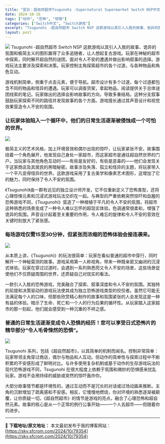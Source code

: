 ```yaml
---
title: "翌日：超自然超市Tsugunohi -Supernatural Supermarket Switch NSP中文 1.26G"
date: 2024-10-16
tags: ["动作", "恐怖", "惊悚"]
categories: ["Switch中文", "Switch游戏"]
excerpt: "Tsugunohi -超自然超市 Switch NSP 这款游戏以其引人入胜的故事、诡异的氛围和极简主义的图形赢得了众多追随者，让人想起复古游戏。玩家在神秘的超市中探索，同时解开超自然的谜团，面对令人不安的遭遇并做出影响叙事的选择。游戏玩法主要涉及探索和决策。玩家控制主角探索超市的各个过道，与各种物&hellip;"
layout: post
---
```


<img class="aligncenter size-full wp-image-78811 lazy entered loaded" src="https://sky.sfcrom.com/wp-content/uploads/2024/10/2024101308461516.webp" />
Tsugunohi -超自然超市 Switch NSP 这款游戏以其引人入胜的故事、诡异的氛围和极简主义的图形赢得了众多追随者，让人想起复古游戏。玩家在神秘的超市中探索，同时解开超自然的谜团，面对令人不安的遭遇并做出影响叙事的选择。游戏玩法主要涉及探索和决策。玩家控制主角探索超市的各个过道，与各种物品和角色互动。

游戏机制简单，侧重于点击元素，便于导航。超市设计有多个过道，每个过道都包含不同的物品和怪异的遭遇。玩家可以调查货架，拿起物品，阅读提供关于总体谜团线索的笔记。玩家做出的选择会影响故事的方向，导致多重结局。这种分支叙事鼓励玩家探索不同的路径并发现故事的各个方面。游戏擅长通过其声音设计和视觉效果营造令人不安的氛围。
<h3>让玩家体验陷入一个循环中，他们的日常生活逐渐被侵蚀成一个可怕的世界。</h3>
<img class="aligncenter size-full wp-image-78810 lazy entered loaded" src="https://sky.sfcrom.com/wp-content/uploads/2024/10/2024101308461499.webp" />

极简主义的艺术风格，加上环境音效和偶尔出现的惊吓，让玩家紧张不安。故事围绕着一个角色展开，他发现自己身处一家超市，而这家超市是通往超自然世界的门户。当玩家与其他角色互动时——有些是友好的，有些是恶毒的——他们会发现关于这家商店及其居民的黑暗秘密。故事涉及失落、孤立和怪异的主题，将玩家带入一个平凡变得怪异的世界。这款游戏采用了复古美学和像素艺术图形，这增加了它的魅力，同时保持了令人不安的氛围。

《Tsugunohi》由一群有远见的独立设计师开发，它不仅重新定义了恐怖类型，还将心理惊悚元素和沉浸式游戏玩法交织在一起。与典型的严重依赖突然惊吓和血腥的恐怖游戏不同，《Tsugunohi》营造了一种根植于平凡的令人不安的氛围，将超市这种熟悉的场景变成了一种令人难以忘怀的超现实体验。色调通常很柔和，增强了诡异的氛围。声音设计起着至关重要的作用，令人难忘的旋律和令人不安的音效在关键时刻放大了紧张感。
<h3>每场游戏仅需15至30分钟，但紧张而浓缩的恐怖体验会接连袭来。</h3>
<img class="aligncenter size-full wp-image-78813 lazy entered loaded" src="https://sky.sfcrom.com/wp-content/uploads/2024/10/202410130846164.webp" />

从本质上讲，《Tsugunohi》的玩法很简单：玩家在看似普通的超市中穿行，同时解开一个神秘莫测的故事。游戏采用第一人称视角，带来一种既亲密又幽闭的沉浸式体验。玩家在穿过过道时，会遇到一系列熟悉而又令人不安的场景，这些场景促使他们不仅质疑周围的世界，还质疑自己对现实的看法。

一款引人入胜的恐怖游戏，完美融合了探索、叙事深度和令人不安的氛围。其独特的前提和决策驱动的游戏玩法使其成为独立恐怖游戏类型的佼佼者。虽然它可能无法满足每个人的口味，但那些欣赏精心制作的故事和氛围紧张的人会发现这是一种有益的体验。暗示了生命、死亡和一个人的行为后果的循环性。从玩家踏入这家超市的那一刻起，他们就会感受到一种沉重的不祥之感。
<h3>普通的日常生活逐渐变成令人恐惧的经历！您可以享受日式恐怖片的精华部分“令人毛骨悚然的恐惧”。</h3>
<img class="aligncenter size-full wp-image-78812 lazy entered loaded" src="https://sky.sfcrom.com/wp-content/uploads/2024/10/2024101308461587.webp" />

Tsugunohi 系列，包括《超自然超市》，以其简单的机制而闻名。控制非常简单：玩​​家带领主角穿过商店，偶尔与物品和人互动。但动作的简单性与探索过程中不断积累的不安感形成了鲜明对比。与许多使用复杂机制或基于动作的生存游戏玩法的现代恐怖游戏不同，Tsugunohi 在很大程度上依赖于氛围和微妙的恐惧感来扰乱玩家。游戏不会用持续的威胁或突然的惊吓轰炸你。

大部分故事情节都是环境性的，通过互动而不是冗长的对话或过场动画来推断。主角的沉默增加了疏离感和不安感。相反，它慢慢地燃烧，你对环境的熟悉逐渐被颠覆，让你质疑一切。《超自然超市》的情节是游戏的亮点，融合了心理恐怖和超自然元素。故事的核心是从一个正常的例行公事开始——一个人去超市——但随着你的进步。

---
📖 **下载地址/原文地址：** 本文最初发布于我的博客网站：[https://sky.sfcrom.com/2024/10/79354](https://sky.sfcrom.com/2024/10/79354)
